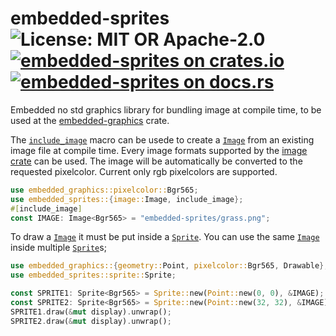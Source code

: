 # embedded-sprites ![License: MIT OR Apache-2.0](https://img.shields.io/badge/license-MIT%20OR%20Apache--2.0-blue) [![embedded-sprites on crates.io](https://img.shields.io/crates/v/embedded-sprites)](https://crates.io/crates/embedded-sprites) [![embedded-sprites on docs.rs](https://docs.rs/embedded-sprites/badge.svg)](https://docs.rs/embedded-sprites)

Embedded no std graphics library for bundling image at compile time, to be used at the [embedded-graphics][__link0] crate.

The [`include_image`][__link1] macro can be usede to create a [`Image`][__link2] from an existing image file at compile time. Every image formats supported by the [image crate][__link3] can be used. The image will be automatically be converted to the requested pixelcolor. Current only rgb pixelcolors are supported.


```rust
use embedded_graphics::pixelcolor::Bgr565;
use embedded_sprites::{image::Image, include_image};
#[include_image]
const IMAGE: Image<Bgr565> = "embedded-sprites/grass.png";
```

To draw a [`Image`][__link4] it must be put inside a [`Sprite`][__link5]. You can use the same [`Image`][__link6] inside multiple [`Sprite`][__link7]s;


```rust
use embedded_graphics::{geometry::Point, pixelcolor::Bgr565, Drawable};
use embedded_sprites::sprite::Sprite;

const SPRITE1: Sprite<Bgr565> = Sprite::new(Point::new(0, 0), &IMAGE);
const SPRITE2: Sprite<Bgr565> = Sprite::new(Point::new(32, 32), &IMAGE);
SPRITE1.draw(&mut display).unwrap();
SPRITE2.draw(&mut display).unwrap();
```



 [__cargo_doc2readme_dependencies_info]: ggGkYW0BYXSEG_W_Gn_kaocAGwCcVPfenh7eGy6gYLEwyIe4G6-xw_FwcbpjYXKEG2bKupsgXWQSG_FMixi0V6PhG0j0rm2VAtREG60mSfOHrii4YWSBg3BlbWJlZGRlZC1zcHJpdGVzZTAuMS4ycGVtYmVkZGVkX3Nwcml0ZXM
 [__link0]: https://crates.io/crates/embedded-graphics
 [__link1]: https://docs.rs/embedded-sprites/0.1.2/embedded_sprites/?search=include_image
 [__link2]: https://docs.rs/embedded-sprites/0.1.2/embedded_sprites/?search=image::Image
 [__link3]: https://crates.io/crates/image
 [__link4]: https://docs.rs/embedded-sprites/0.1.2/embedded_sprites/?search=image::Image
 [__link5]: https://docs.rs/embedded-sprites/0.1.2/embedded_sprites/?search=sprite::Sprite
 [__link6]: https://docs.rs/embedded-sprites/0.1.2/embedded_sprites/?search=image::Image
 [__link7]: https://docs.rs/embedded-sprites/0.1.2/embedded_sprites/?search=sprite::Sprite
